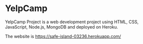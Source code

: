 # YelpCamp
YelpCamp Project is a web development project using HTML, CSS, JavaScript, Node.js, MongoDB and deployed on Heroku.

The website is https://safe-island-03236.herokuapp.com/
